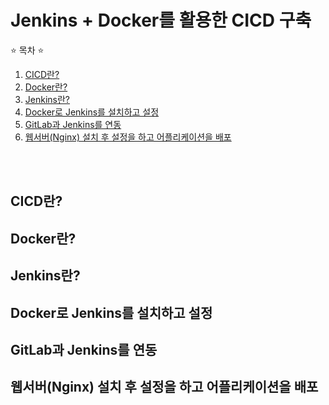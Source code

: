 # Jenkins + Docker를 활용한 CICD 구축

⭐ 목차 ⭐
1. [CICD란?](CICD란)
2. [Docker란?](Docker란)
3. [Jenkins란?](Jenkins란)
4. [Docker로 Jenkins를 설치하고 설정](Docker로-Jenkins를-설치하고-설정)
5. [GitLab과 Jenkins를 연동](GitLab과-Jenkins를-연동)
6. [웹서버(Nginx) 설치 후 설정을 하고 어플리케이션을 배포](웹서버(Nginx)-설치-후-설정을-하고-어플리케이션을-배포)

<br/><br/>

## CICD란?

## Docker란?

## Jenkins란?

## Docker로 Jenkins를 설치하고 설정

## GitLab과 Jenkins를 연동

## 웹서버(Nginx) 설치 후 설정을 하고 어플리케이션을 배포
